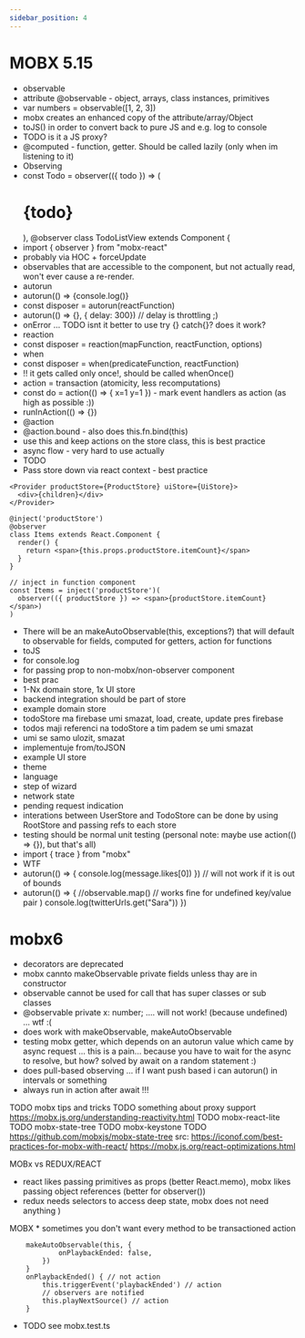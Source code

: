 ```yaml
---
sidebar_position: 4
---
```


# MOBX 5.15
- observable
- attribute @observable - object, arrays, class instances, primitives
- var numbers = observable([1, 2, 3])
- mobx creates an enhanced copy of the attribute/array/Object
- toJS() in order to convert back to pure JS and e.g. log to console
-  TODO is it a JS proxy?
- @computed - function, getter. Should be called lazily (only when im listening to it)
- Observing
- const Todo = observer(({ todo }) => (<h1>{todo}</h1>), @observer class TodoListView extends Component {
- import { observer } from "mobx-react"
- probably via HOC + forceUpdate
- observables that are accessible to the component, but not actually read, won't ever cause a re-render.
- autorun
- autorun(() => {console.log()}
- const disposer = autorun(reactFunction)
- autorun(() => {}, { delay: 300}) // delay is throttling ;)
- onError ... TODO isnt it better to use try {} catch{}? does it work?
- reaction
- const disposer = reaction(mapFunction, reactFunction, options)
- when
- const disposer = when(predicateFunction, reactFunction)
- !! it gets called only once!, should be called whenOnce()
- action = transaction (atomicity, less recomputations)
- const do  = action(() => { x=1 y=1 }) - mark event handlers as action (as high as possible :))
- runInAction(() => {})
- @action
- @action.bound - also does this.fn.bind(this)
- use this and keep actions on the store class, this is best practice
- async flow - very hard to use actually
- TODO
- Pass store down via react context - best practice

```
<Provider productStore={ProductStore} uiStore={UiStore}>
  <div>{children}</div>
</Provider>

@inject('productStore')
@observer
class Items extends React.Component {
  render() {
    return <span>{this.props.productStore.itemCount}</span>
  }
}

// inject in function component
const Items = inject('productStore')(
  observer(({ productStore }) => <span>{productStore.itemCount}</span>)
)

```

- There will be an makeAutoObservable(this, exceptions?) that will default to observable for fields, computed for getters, action for functions
- toJS
- for console.log
- for passing prop to non-mobx/non-observer component
- best prac
- 1-Nx domain store, 1x UI store
- backend integration should be part of store
- example domain store
- todoStore ma firebase umi smazat, load, create, update pres firebase
- todos maji referenci na todoStore a tim padem se umi smazat
- umi se samo ulozit, smazat
- implementuje from/toJSON
- example UI store
- theme
- language
- step of wizard
- network state
- pending request indication
- interations between UserStore and TodoStore can be done by using RootStore and passing refs to each store
- testing should be normal unit testing (personal note: maybe use action(() => {}), but that's all)
- import { trace } from "mobx"
- WTF
- autorun(() => {    console.log(message.likes[0]) }) // will not work if it is out of bounds
- autorun(() => { //observable.map() // works fine for undefined key/value pair )
    console.log(twitterUrls.get("Sara"))
})

# mobx6
- decorators are deprecated
- mobx cannto makeObservable private fields unless thay are in constructor
- observable cannot be used for call that has super classes or sub classes
- @observable private x: number; .... will not work! (because undefined) ... wtf :(
- does work with makeObservable, makeAutoObservable
- testing mobx getter, which depends on an autorun value which came by async request ... this is a pain... because you have to wait for the async to resolve, but how? solved by await on a random statement :)
- does pull-based observing ... if I want push based i can autorun() in intervals or something
- always run in action after await !!!


TODO mobx tips and tricks
   TODO something about proxy support https://mobx.js.org/understanding-reactivity.html
TODO mobx-react-lite
TODO mobx-state-tree
TODO mobx-keystone
TODO https://github.com/mobxjs/mobx-state-tree
src: https://iconof.com/best-practices-for-mobx-with-react/
https://mobx.js.org/react-optimizations.html

MOBx vs REDUX/REACT
- react likes passing primitives as props (better React.memo), mobx likes passing object references (better for observer())
- redux needs selectors to access deep state, mobx does not need anything )

MOBX
	* sometimes you don't want every method to be transactioned action

```
	makeAutoObservable(this, {
			onPlaybackEnded: false,
		})
	}
	onPlaybackEnded() { // not action
		this.triggerEvent('playbackEnded') // action
		// observers are notified
		this.playNextSource() // action
	}
```

- TODO see mobx.test.ts
